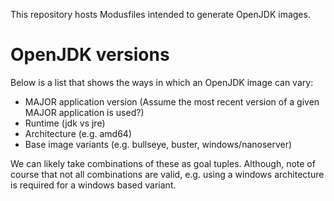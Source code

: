This repository hosts Modusfiles intended to generate OpenJDK images.

# OpenJDK versions

Below is a list that shows the ways in which an OpenJDK image can vary:
- MAJOR application version
  (Assume the most recent version of a given MAJOR application is used?)
- Runtime (jdk vs jre)
- Architecture (e.g. amd64)
- Base image variants (e.g. bullseye, buster, windows/nanoserver)

We can likely take combinations of these as goal tuples.
Although, note of course that not all combinations are valid, e.g. using a windows architecture is required
for a windows based variant.
